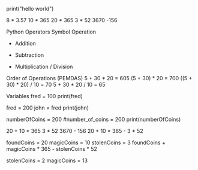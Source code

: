 print("hello world")

8 * 3.57
10 * 365
20 * 365
3 * 52
3670 -156

Python Operators
Symbol Operation
+ Addition
- Subtraction
* Multiplication
/ Division

Order of Operations (PEMDAS)
5 + 30 * 20 = 605
(5 + 30) * 20 = 700
((5 + 30) * 20) / 10 = 70
5 + 30 * 20 / 10 = 65

Variables
fred = 100
print(fred)

fred = 200
john = fred
print(john)

numberOfCoins = 200
#number_of_coins = 200
print(numberOfCoins)

20 + 10 * 365
3 * 52
3670 - 156
20 + 10 * 365 - 3 * 52

foundCoins = 20
magicCoins = 10
stolenCoins = 3
foundCoins + magicCoins * 365 - stolenCoins * 52

stolenCoins = 2
magicCoins = 13

